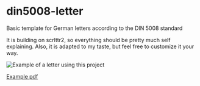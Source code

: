 # din5008-letter
Basic template for German letters according to the DIN 5008 standard

It is building on scrlttr2, so everything should be pretty much self explaining.
Also, it is adapted to my taste, but feel free to customize it your way.

![Example of a letter using this project](/docs/media/preview.png?raw=true)

[Example pdf](/docs/media/preview.pdf)